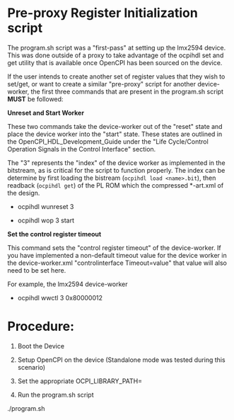 # Pre-proxy Register Initialization script

The program.sh script was a "first-pass" at setting up the lmx2594 device. This was done outside of a proxy to take advantage of the ocpihdl set and get utility that is available once OpenCPI has been sourced on the device.

If the user intends to create another set of register values that they wish to set/get, or want to create a similar "pre-proxy" script for another device-worker, the first three commands that are present in the program.sh script **MUST** be followed:

**Unreset and Start Worker**

These two commands take the device-worker out of the "reset" state and place the device worker into the "start" state. These states are outlined in the OpenCPI\_HDL\_Development\_Guide under the "Life Cycle/Control Operation Signals in the Control Interface" section.

The "3" represents the "index" of the device worker as implemented in the bitstream, as is critical for the script to function properly. The index can be determine by first loading the bistream (``ocpihdl load <name>.bit``), then readback (``ocpihdl get``) of the PL ROM which the compressed *-art.xml of the design.

  - ocpihdl wunreset 3

  - ocpihdl wop 3 start

**Set the control register timeout**

This command sets the "control register timeout" of the device-worker. If you have implemented a non-default timeout value for the device worker in the device-worker.xml "controlinterface Timeout=value" that value will also need to be set here.

For example, the lmx2594 device-worker 

  - ocpihdl wwctl 3 0x80000012

# Procedure:

1. Boot the Device

2. Setup OpenCPI on the device (Standalone mode was tested during this scenario)

3. Set the appropriate OCPI\_LIBRARY\_PATH=

4. Run the program.sh script

  ./program.sh

